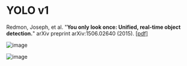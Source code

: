 # YOLO v1

Redmon, Joseph, et al. "__You only look once: Unified, real-time object detection.__" arXiv preprint arXiv:1506.02640 (2015). [[pdf]](https://arxiv.org/abs/1506.02640)



![image](https://user-images.githubusercontent.com/84179578/160625525-a14164a8-928f-44fa-a711-9d2a1825969f.png)

![image](https://user-images.githubusercontent.com/84179578/160625582-448bf4ab-558a-4526-866d-2665b7e7eaf6.png)